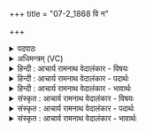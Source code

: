 +++
title = "07-2_1868 वि न"

+++
<details><summary>पदपाठः</summary>

वि। नः꣣। इन्द्र। मृ꣡धः꣢꣯। ज꣣हि। नीचा꣢। य꣣च्छ। पृतन्यतः꣢। यः। अ꣣स्मा꣢न्। अ꣣भिदा꣡स꣢ति। अ꣣भि। दा꣡स꣢꣯ति। अ꣡ध꣢꣯रम्। ग꣣मय। त꣡मः꣢꣯। १८६८।
</details>

<details><summary>अधिमन्त्रम् (VC)</summary>

- इन्द्रः
- शासो भारद्वाजः
- अनुष्टुप्
- गान्धारः
</details>

<details><summary>हिन्दी : आचार्य रामनाथ वेदालंकार - विषयः</summary>

आगे पुनः वही विषय कहा गया है।
</details>

<details><summary>हिन्दी : आचार्य रामनाथ वेदालंकार - पदार्थः</summary>

पदार्थान्वयभाषाः -  हे (इन्द्र) जीवात्मन् वा सेनापति ! तुम (नः) हमारे (मृधः) हिंसकों को (विजहि) विनष्ट करो, (पृतन्यतः) सेना से आक्रमण करनेवाले काम-क्रोध आदि को वा बाहरी शत्रुओं को (नीचा यच्छ) नीचा दिखाओ। (यः) जो आन्तरिक वा बाहरी शत्रु (अस्मान्) हम धार्मिकों को (अभिदासति) सर्वथा क्षीण करना चाहता है,उसे (अधरं तमः गमय) घोर दुर्गति प्राप्त कराओ वा निचले कारागार में डाल दो ॥२॥
</details>

<details><summary>हिन्दी : आचार्य रामनाथ वेदालंकार - भावार्थः</summary>

भावार्थभाषाः -  जैसे सेनापति दुष्ट शत्रुओं का वध कर देता है अथवा उन्हें कारागार में डाल देता है,वैसे ही शरीर का अधिष्ठाता जीवात्मा सब आन्तरिक शत्रुओं की घोर दुर्गति करके वा उन्हें विनष्ट करके अपने निष्कण्टक साम्राज्य को स्थापित करे ॥२॥
</details>

<details><summary>संस्कृत : आचार्य रामनाथ वेदालंकार - विषयः</summary>

अथ पुनस्तमेव विषयमाह।
</details>

<details><summary>संस्कृत : आचार्य रामनाथ वेदालंकार - पदार्थः</summary>

पदार्थान्वयभाषाः -  हे (इन्द्र) जीवात्मन् सेनापते वा ! त्वम् (नः) अस्माकम् (मृधः) हिंसकान् (विजहि) विनाशय, (पृतन्यतः) सेनया अभिगच्छतः कामक्रोधादीन् बाह्यांश्च शत्रून् (नीचा यच्छ) नीचीनं गमय। (यः) आन्तरो बाह्यो वा शत्रुः (अस्मान्) धार्मिकान् (अभिदासति) सर्वतः उपक्षयति[दसु उपक्षये,लेटि वर्णव्यत्ययेनाऽकारस्य स्थाने आकारः]तम् (अधरं तमः गमय) घोरां दुर्गतिम् अधरं कारागारं वा प्रापय ॥२॥२
</details>

<details><summary>संस्कृत : आचार्य रामनाथ वेदालंकार - भावार्थः</summary>

भावार्थभाषाः -  यथा सेनापतिर्दुष्टान् शत्रून् हन्ति कारागारे वा प्रक्षिपति तथैव देहाधिष्ठाता जीवात्मा सर्वानान्तरान् सपत्नान् घोरां दुर्गतिं नीत्वा विनाश्य वा निष्कण्टकं स्वसाम्राज्यं स्थापयेत् ॥२॥
</details>